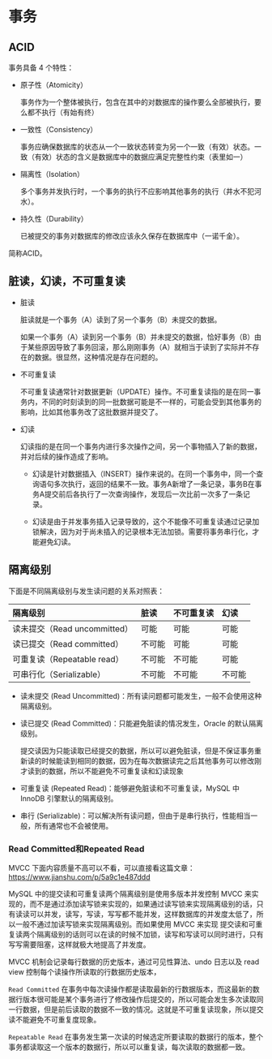 # 事务



## ACID

事务具备 4 个特性：

- 原子性（Atomicity）

  事务作为一个整体被执行，包含在其中的对数据库的操作要么全部被执行，要么都不执行（有始有终）

- 一致性（Consistency）

  事务应确保数据库的状态从一个一致状态转变为另一个一致（有效）状态。一致（有效）状态的含义是数据库中的数据应满足完整性约束（表里如一）

- 隔离性（Isolation）

  多个事务并发执行时，一个事务的执行不应影响其他事务的执行（井水不犯河水）。

- 持久性（Durability）

  已被提交的事务对数据库的修改应该永久保存在数据库中（一诺千金）。

简称ACID。



## 脏读，幻读，不可重复读

- 脏读

  脏读就是一个事务（A）读到了另一个事务（B）未提交的数据。

  如果一个事务（A）读到另一个事务（B）并未提交的数据，恰好事务（B）由于某些原因导致了事务回滚，那么刚刚事务（A）就相当于读到了实际并不存在的数据。很显然，这种情况是存在问题的。

- 不可重复读

  不可重复读通常针对数据更新（UPDATE）操作。不可重复读指的是在同一事务内，不同的时刻读到的同一批数据可能是不一样的，可能会受到其他事务的影响，比如其他事务改了这批数据并提交了。

- 幻读

  幻读指的是在同一个事务内进行多次操作之间，另一个事物插入了新的数据，并对后续的操作造成了影响。

  - 幻读是针对数据插入（INSERT）操作来说的。在同一个事务中，同一个查询语句多次执行，返回的结果不一致。事务A新增了一条记录，事务B在事务A提交前后各执行了一次查询操作，发现后一次比前一次多了一条记录。
  
  - 幻读是由于并发事务插入记录导致的，这个不能像不可重复读通过记录加锁解决，因为对于尚未插入的记录根本无法加锁。需要将事务串行化，才能避免幻读。



## 隔离级别

下面是不同隔离级别与发生读问题的关系对照表：

| 隔离级别                     | 脏读   | 不可重复读 | 幻读   |
| :--------------------------- | :----- | :--------- | :----- |
| 读未提交（Read uncommitted） | 可能   | 可能       | 可能   |
| 读已提交（Read committed）   | 不可能 | 可能       | 可能   |
| 可重复读（Repeatable read）  | 不可能 | 不可能     | 可能   |
| 可串行化（Serializable）     | 不可能 | 不可能     | 不可能 |

- 读未提交 (Read Uncommitted)：所有读问题都可能发生，一般不会使用这种隔离级别。

- 读已提交 (Read Committed)：只能避免脏读的情况发生，Oracle 的默认隔离级别。

  提交读因为只能读取已经提交的数据，所以可以避免脏读，但是不保证事务重新读的时候能读到相同的数据，因为在每次数据读完之后其他事务可以修改刚才读到的数据，所以不能避免不可重复读和幻读现象

- 可重复读 (Repeated Read)：能够避免脏读和不可重复读，MySQL 中 InnoDB 引擎默认的隔离级别。

- 串行 (Serializable)：可以解决所有读问题，但由于是串行执行，性能相当一般，所有通常也不会被使用。

### Read Committed和Repeated Read

MVCC 下面内容质量不高可以不看，可以直接看这篇文章：https://www.jianshu.com/p/5a9c1e487ddd

MySQL 中的提交读和可重复读两个隔离级别是使用多版本并发控制 MVCC 来实现的，而不是通过添加读写锁来实现的，如果通过读写锁来实现隔离级别的话，只有读读可以并发，读写，写读，写写都不能并发，这样数据库的并发度太低了，所以一般不通过加读写锁来实现隔离级别。而如果使用 MVCC 来实现 提交读和可重复读两个隔离级别的话则可以在读的时候不加锁，读写和写读可以同时进行，只有写写需要阻塞，这样就极大地提高了并发度。

MVCC 机制会记录每行数据的历史版本，通过可见性算法、undo 日志以及 read view 控制每个读操作所读取的行数据历史版本，

`Read Committed` 在事务中每次读操作都是读取最新的行数据版本，而这最新的数据行版本很可能是某个事务进行了修改操作后提交的，所以可能会发生多次读取同一行数据，但是前后读取的数据不一致的情况。这就是不可重复读现象，所以提交读不能避免不可重复度现象。

`Repeatable Read` 在事务发生第一次读的时候选定所要读取的数据行的版本，整个事务都读取这一个版本的数据行，所以可以重复读，每次读取的数据都一致。

